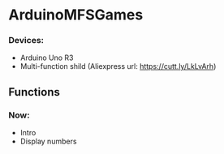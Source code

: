 # ArduinoMFSGames

### Devices:
* Arduino Uno R3
* Multi-function shild (Aliexpress url: https://cutt.ly/LkLvArh)

## Functions

### Now:
* Intro
* Display numbers

